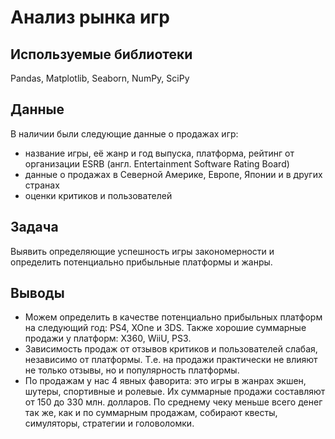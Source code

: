 # Анализ рынка игр


## Используемые библиотеки
Pandas, Matplotlib, Seaborn, NumPy, SciPy


## Данные

В наличии были следующие данные о продажах игр:
- название игры, её жанр и год выпуска, платформа, рейтинг от организации ESRB (англ. Entertainment Software Rating Board)
- данные о продажах в Северной Америке, Европе, Японии и в других странах
- оценки критиков и пользователей 


## Задача

Выявить определяющие успешность игры закономерности и определить потенциально прибыльные платформы и жанры.


## Выводы
- Можем определить в качестве потенциально прибыльных платформ на следующий год: PS4, XOne и 3DS.
Также хорошие суммарные продажи у платформ: X360, WiiU, PS3.
- Зависимость продаж от отзывов критиков и пользователей слабая, независимо от платформы. Т.е. на продажи практически не влияют не только отзывы, но и популярность платформы.
- По продажам у нас 4 явных фаворита: это игры в жанрах экшен, шутеры, спортивные и ролевые. Их суммарные продажи составляют от 150 до 330 млн. долларов.
По среднему чеку меньше всего денег так же, как и по суммарным продажам, собирают квесты, симуляторы, стратегии и головоломки.
